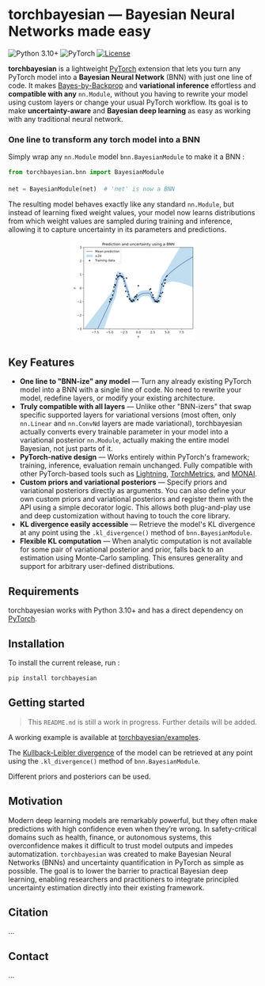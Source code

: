 # torchbayesian — Bayesian Neural Networks made easy

![Python 3.10+](https://img.shields.io/badge/python-3.10%2B-blue?logo=python)
![PyTorch](https://img.shields.io/badge/PyTorch-1.10+-orange?logo=pytorch)
[![License](https://img.shields.io/badge/license-Apache%202.0-green.svg)](https://opensource.org/licenses/Apache-2.0)

**torchbayesian** is a lightweight [PyTorch](https://pytorch.org/) extension that lets you turn any PyTorch model into a **Bayesian Neural Network** (BNN) with just one line of code.
It makes [Bayes-by-Backprop](https://arxiv.org/abs/1505.05424) and **variational inference** effortless and **compatible with any** `nn.Module`, without you having to rewrite your model using custom layers or change your usual PyTorch workflow.
Its goal is to make **uncertainty-aware** and **Bayesian deep learning** as easy as working with any traditional neural network.

### One line to transform any torch model into a BNN

Simply wrap any `nn.Module` model `bnn.BayesianModule` to make it a BNN :

```python
from torchbayesian.bnn import BayesianModule

net = BayesianModule(net)  # 'net' is now a BNN
```

The resulting model behaves exactly like any standard `nn.Module`, but instead of learning fixed weight values, your model now learns distributions from which weight values are sampled during training and inference, allowing it to capture uncertainty in its parameters and predictions.

<p align="center">
    <img src="https://raw.githubusercontent.com/raphbrodeur/torchbayesian/main/docs/images/bnn_1d_regression.png" width="50%">
</p>

## Key Features

- **One line to "BNN-ize" any model** — Turn any already existing PyTorch model into a BNN with a single line of code. No need to rewrite your model, redefine layers, or modify your existing architecture.
- **Truly compatible with all layers** — Unlike other "BNN-izers" that swap specific supported layers for variational versions (most often, only `nn.Linear` and `nn.ConvNd` layers are made variational), torchbayesian actually converts every trainable parameter in your model into a variational posterior `nn.Module`, actually making the entire model Bayesian, not just parts of it.
- **PyTorch-native design** — Works entirely within PyTorch's framework; training, inference, evaluation remain unchanged. Fully compatible with other PyTorch-based tools such as [Lightning](https://lightning.ai/docs/pytorch/stable/), [TorchMetrics](https://lightning.ai/docs/torchmetrics/stable/), and [MONAI](https://monai.io/).
- **Custom priors and variational posteriors** — Specify priors and variational posteriors directly as arguments. You can also define your own custom priors and variational posteriors and register them with the API using a simple decorator logic. This allows both plug-and-play use and deep customization without having to touch the core library.
- **KL divergence easily accessible** — Retrieve the model's KL divergence at any point using the `.kl_divergence()` method of `bnn.BayesianModule`.
- **Flexible KL computation** — When analytic computation is not available for some pair of variational posterior and prior, falls back to an estimation using Monte-Carlo sampling. This ensures generality and support for arbitrary user-defined distributions.

## Requirements

torchbayesian works with Python 3.10+ and has a direct dependency on [PyTorch](https://pytorch.org/get-started/locally/).

## Installation

To install the current release, run :

```bash
pip install torchbayesian
```

## Getting started

> This 	`README.md` is still a work in progress. Further details will be added.

A working example is available at [torchbayesian/examples](https://github.com/raphbrodeur/torchbayesian/tree/main/examples).

The [Kullback-Leibler divergence](https://en.wikipedia.org/wiki/Evidence_lower_bound) of the model can be retrieved at any point using the `.kl_divergence()` method of `bnn.BayesianModule`.

Different priors and posteriors can be used.

## Motivation

Modern deep learning models are remarkably powerful, but they often make predictions with high confidence even when they’re wrong.
In safety-critical domains such as health, finance, or autonomous systems, this overconfidence makes it difficult to trust model outputs and impedes automatization.
`torchbayesian` was created to make Bayesian Neural Networks (BNNs) and uncertainty quantification in PyTorch as simple as possible.
The goal is to lower the barrier to practical Bayesian deep learning, enabling researchers and practitioners to integrate principled uncertainty estimation directly into their existing framework.

## Citation

...

## Contact

...

